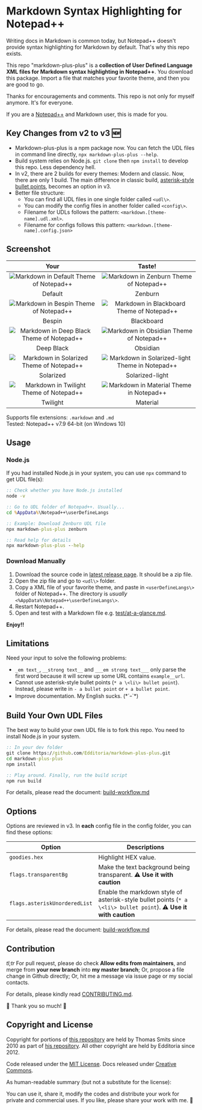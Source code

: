 # Markdown Syntax Highlighting for Notepad++

Writing docs in Markdown is common today, but Notepad++ doesn't provide syntax highlighting for Markdown by default. That's why this repo exists.

This repo "markdown-plus-plus" is a **collection of User Defined Language XML files for Markdown syntax highlighting in Notepad++**. You download this package. Import a file that matches your favorite theme, and then you are good to go.

Thanks for encouragements and comments. This repo is not only for myself anymore. It's for everyone.

If you are a [Notepad++][npp_site] and Markdown user, this is made for you.

## Key Changes from v2 to v3 :new:

- Markdown-plus-plus is a npm package now. You can fetch the UDL files in command line directly, `npx markdown-plus-plus --help`.
- Build system relies on Node.js. `git clone` then `npm install` to develop this repo. Less dependency hell.
- In v2, there are 2 builds for every themes: Modern and classic. Now, there are only 1 build. The main difference in classic build, [asterisk-style bullet points][end_of_v2], becomes an option in v3.
- Better file structure:
	- You can find all UDL files in one single folder called `<udl\>`.
	- You can modify the config files in another folder called `<config\>`.
	- Filename for UDLs follows the pattern: `<markdown.[theme-name].udl.xml>`.
	- Filename for configs follows this pattern: `<markdown.[theme-name].config.json>`

## Screenshot

| Your | Taste! |
|:----:|:------:|
| ![Markdown in Default Theme of Notepad++][screen_default] | ![Markdown in Zenburn Theme of Notepad++][screen_zenburn] |
| Default | Zenburn |
| ![Markdown in Bespin Theme of Notepad++][screen_bespin] | ![Markdown in Blackboard Theme of Notepad++][screen_blackboard] |
| Bespin | Blackboard |
| ![Markdown in Deep Black Theme of Notepad++][screen_deep_black] | ![Markdown in Obsidian Theme of Notepad++][screen_obsidian] |
| Deep Black | Obsidian |
| ![Markdown in Solarized Theme of Notepad++][screen_solarized] | ![Markdown in Solarized-light Theme in Notepad++][screen_solarized_light] |
| Solarized | Solarized-light |
| ![Markdown in Twilight Theme of Notepad++][screen_twilight] | ![Markdown in Material Theme in Notepad++][screen_material] |
| Twilight | Material |

Supports file extensions: `.markdown` and `.md`<br>
Tested: Notepad++ v7.9 64-bit (on Windows 10)

## Usage

### Node.js

If you had installed Node.js in your system, you can use `npx` command to get UDL file(s):

```cmd
:: Check whether you have Node.js installed
node -v

:: Go to UDL folder of Notepad++. Usually...
cd %AppData%\Notepad++\userDefineLangs

:: Example: Download Zenburn UDL file
npx markdown-plus-plus zenburn

:: Read help for details
npx markdown-plus-plus --help
```

### Download Manually

1. Download the source code in [latest release page][latest_release]. It should be a zip file.
1. Open the zip file and go to `<udl\>` folder.
1. Copy a XML file of your favorite theme, and paste in `<userDefineLangs\>` folder of Notepad++. The directory is *usually* `<%AppData%\Notepad++\userDefineLangs\>`.
1. Restart Notepad++.
1. Open and test with a Markdown file e.g. [test/at-a-glance.md](test/at-a-glance.md).

**Enjoy!!**

## Limitations

Need your input to solve the following problems:

- `_em text_`, `__strong text__` and `___em strong text___` only parse the first word because it will screw up some URL contains `example__url`.
- Cannot use asterisk-style bullet points (`* a \<li\> bullet point`). Instead, please write in `- a bullet point` or `+ a bullet point`.
- Improve documentation. My English sucks. (\*´ｰ`\*)

## Build Your Own UDL Files

The best way to build your own UDL file is to fork this repo. You need to install Node.js in your system.

```cmd
:: In your dev folder
git clone https://github.com/Edditoria/markdown-plus-plus.git
cd markdown-plus-plus
npm install

:: Play around. Finally, run the build script
npm run build
```

For details, please read the document: [build-workflow.md](docs/build-workflow.md)

## Options

Options are reviewed in v3. In **each** config file in the config folder, you can find these options:

| Option | Descriptions |
| ------ | ------------ |
| `goodies.hex` | Highlight HEX value. |
| `flags.transparentBg` | Make the text background being transparent. :warning: **Use it with caution** |
| `flags.asteriskUnorderedList` | Enable the markdown style of asterisk-style bullet points (`* a \<li\> bullet point`). :warning: **Use it with caution** |

For details, please read the document: [build-workflow.md](docs/build-workflow.md)

## Contribution

*tl;tr* For pull request, please do check **Allow edits from maintainers**, and merge from **your new branch** into **my master branch**; Or, propose a file change in Github directly; Or, hit me a message via issue page or my social contacts.

For details, please kindly read [CONTRIBUTING.md](https://github.com/Edditoria/.github/blob/main/CONTRIBUTING.md).

:beer: Thank you so much! :pray:

## Copyright and License

Copyright for portions of [this repository][this_repo] are held by Thomas Smits since 2010 as part of [his repository][thomsmits_repo]. All other copyright are held by Edditoria since 2012.

Code released under the [MIT License](LICENSE.txt). Docs released under [Creative Commons](https://creativecommons.org/licenses/by/4.0/).

As human-readable summary (but not a substitute for the license):

You can use it, share it, modify the codes and distribute your work for private and commercial uses. If you like, please share your work with me. :pizza:


[screen_default]: docs/images/themes/default-screenshot.png "Markdown in Default Theme of Notepad++"
[screen_zenburn]: docs/images/themes/zenburn-screenshot.png "Markdown in Zenburn Theme of Notepad++"
[screen_bespin]: docs/images/themes/bespin-screenshot.png "Markdown in Bespin Theme of Notepad++"
[screen_blackboard]: docs/images/themes/blackboard-screenshot.png "Markdown in Blackboard Theme of Notepad++"
[screen_deep_black]: docs/images/themes/deep-black-screenshot.png "Markdown in Deep Black Theme of Notepad++"
[screen_obsidian]: docs/images/themes/obsidian-screenshot.png "Markdown in Obsidian Theme of Notepad++"
[screen_solarized]: docs/images/themes/solarized-screenshot.png "Markdown in Solarized Theme of Notepad++"
[screen_solarized_light]: docs/images/themes/solarized-light-screenshot.png "Markdown in Solarized-light Theme of Notepad++"
[screen_twilight]: docs/images/themes/twilight-screenshot.png "Markdown in Twilight Theme of Notepad++"
[screen_material]: docs/images/themes/material-screenshot.png "Markdown in Material Theme of Notepad++"

[npp_site]: https://notepad-plus-plus.org
[end_of_v2]: https://github.com/Edditoria/markdown-plus-plus/tree/checkpoint/end-of-v2#step-zero-pick-your-side
[latest_release]: https://github.com/Edditoria/markdown-plus-plus/releases/latest
[this_repo]: https://github.com/Edditoria/markdown-plus-plus
[thomsmits_repo]: https://github.com/thomsmits/markdown_npp
